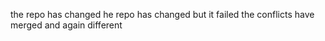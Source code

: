 the repo has changed
he repo has changed but it failed
the conflicts have merged 
and again 
different